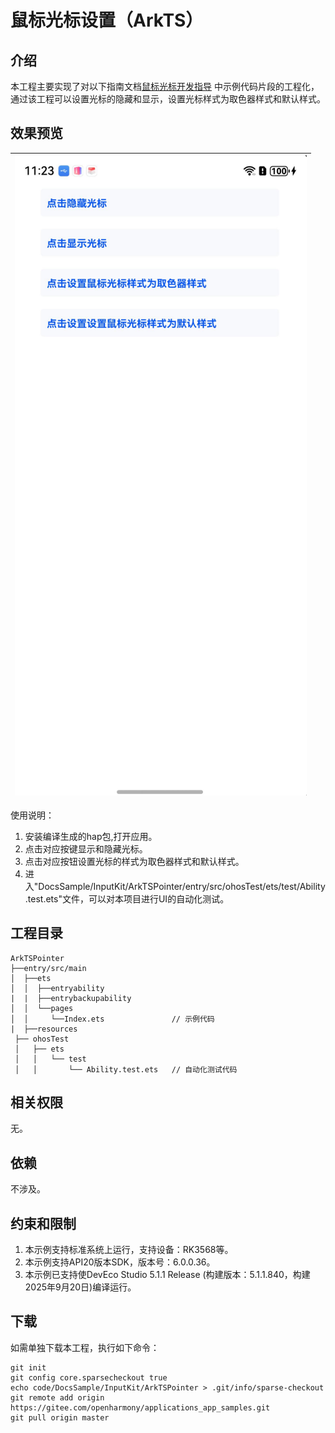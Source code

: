 # 鼠标光标设置（ArkTS）

## 介绍

本工程主要实现了对以下指南文档[鼠标光标开发指导](https://gitcode.com/openharmony/docs/blob/master/zh-cn/application-dev/device/input/pointerstyle-guidelines.md)
中示例代码片段的工程化，通过该工程可以设置光标的隐藏和显示，设置光标样式为取色器样式和默认样式。

## 效果预览

| ![](screenshot/pointer.png) |
|-----------------------------|

使用说明：

1. 安装编译生成的hap包,打开应用。
2. 点击对应按键显示和隐藏光标。
3. 点击对应按钮设置光标的样式为取色器样式和默认样式。
4. 进入"DocsSample/InputKit/ArkTSPointer/entry/src/ohosTest/ets/test/Ability.test.ets"文件，可以对本项目进行UI的自动化测试。

## 工程目录

```
ArkTSPointer
├──entry/src/main
│  ├──ets
│  │  ├──entryability
|  |  ├──entrybackupability
│  │  └──pages
│  │     └──Index.ets               // 示例代码
|  ├──resources
 ├── ohosTest
 │   ├── ets
 │   │   └── test
 │   │       └── Ability.test.ets   // 自动化测试代码
```

## 相关权限

无。

## 依赖

不涉及。

## 约束和限制

1. 本示例支持标准系统上运行，支持设备：RK3568等。
2. 本示例支持API20版本SDK，版本号：6.0.0.36。
3. 本示例已支持使DevEco Studio 5.1.1 Release (构建版本：5.1.1.840，构建 2025年9月20日)编译运行。

## 下载

如需单独下载本工程，执行如下命令：

```
git init
git config core.sparsecheckout true
echo code/DocsSample/InputKit/ArkTSPointer > .git/info/sparse-checkout
git remote add origin https://gitee.com/openharmony/applications_app_samples.git
git pull origin master
```

